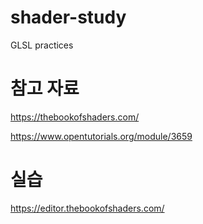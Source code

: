 # shader-study
GLSL practices

# 참고 자료
https://thebookofshaders.com/

https://www.opentutorials.org/module/3659

# 실습
https://editor.thebookofshaders.com/
